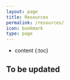 ```yaml
---
layout: page
title: Resources
permalink: /resources/
icon: bookmark
type: page
---
```


* content
{:toc}

## To be updated

